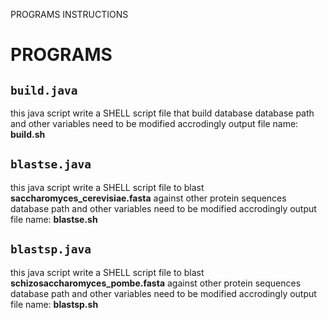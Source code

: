 PROGRAMS INSTRUCTIONS

# PROGRAMS
## `build.java`
this java script write a SHELL script file that build database
database path and other variables need to be modified accrodingly
output file name: **build.sh**

## `blastse.java`
this java script write a SHELL script file to blast **saccharomyces_cerevisiae.fasta** against other protein sequences
database path and other variables need to be modified accrodingly
output file name: **blastse.sh**

## `blastsp.java`
this java script write a SHELL script file to blast **schizosaccharomyces_pombe.fasta** against other protein sequences
database path and other variables need to be modified accrodingly
output file name: **blastsp.sh**
